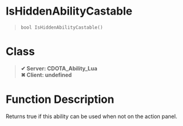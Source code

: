 # IsHiddenAbilityCastable
> `bool IsHiddenAbilityCastable()`
# Class
> __✔ Server: CDOTA_Ability_Lua__  
> __✖ Client: undefined__  
# Function Description
Returns true if this ability can be used when not on the action panel.
